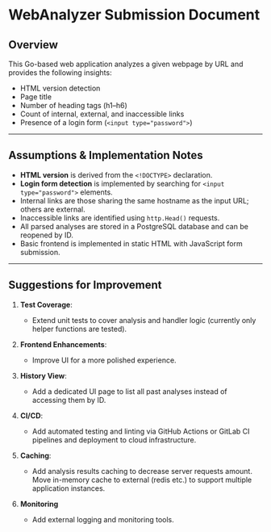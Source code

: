
# WebAnalyzer Submission Document

## Overview

This Go-based web application analyzes a given webpage by URL and provides the following insights:
- HTML version detection
- Page title
- Number of heading tags (h1–h6)
- Count of internal, external, and inaccessible links
- Presence of a login form (`<input type="password">`)

---

## Assumptions & Implementation Notes

- **HTML version** is derived from the `<!DOCTYPE>` declaration.
- **Login form detection** is implemented by searching for `<input type="password">` elements.
- Internal links are those sharing the same hostname as the input URL; others are external.
- Inaccessible links are identified using `http.Head()` requests.
- All parsed analyses are stored in a PostgreSQL database and can be reopened by ID.
- Basic frontend is implemented in static HTML with JavaScript form submission.

---

## Suggestions for Improvement

1. **Test Coverage**:
    - Extend unit tests to cover analysis and handler logic (currently only helper functions are tested).

2. **Frontend Enhancements**:
    - Improve UI for a more polished experience.

3. **History View**:
    - Add a dedicated UI page to list all past analyses instead of accessing them by ID.

4. **CI/CD**:
    - Add automated testing and linting via GitHub Actions or GitLab CI pipelines and deployment to cloud infrastructure.

5. **Caching**:
   -  Add analysis results caching to decrease server requests amount. Move in-memory cache to external (redis etc.) to support multiple application instances.
   
6. **Monitoring**
   -  Add external logging and monitoring tools.

